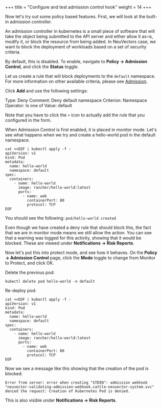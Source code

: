 +++
title = "Configure and test admission control hook"
weight = 14
+++

Now let's try out some policy based features. First, we will look at the built-in admission controller.

An admission controller in kubernetes is a small piece of software that will take the object being submitted to the API server and either allow it as-is, modify it, or block the resource from being added. In NeuVectors case, we want to block the deployment of workloads based on a set of security criteria.

By default, this is disabled. To enable, navigate to **Policy -> Admission Control**, and click the **Status** toggle.

Let us create a rule that will block deployments to the `default` namespace. For more information on other available criteria, please see [Admission](https://open-docs.neuvector.com/policy/admission).

Click **Add** and use the following settings:

Type: Deny
Comment: Deny default namespace
Criterion: Namespace
Operator: Is one of
Value: default

Note that you have to click the `+` icon to actually add the rule that you configured in the form.

When Admission Control is first enabled, it is placed in monitor mode. Let's see what happens when we try and create a hello-world pod in the default namespace.

```ctr:Kubernetes01
cat <<EOF | kubectl apply -f -
apiVersion: v1
kind: Pod
metadata:
  name: hello-world
  namespace: default
spec:
  containers:
    - name: hello-world
      image: rancher/hello-world:latest
      ports:
        - name: web
          containerPort: 80
          protocol: TCP
EOF
```

You should see the following:
`pod/hello-world created`

Even though we have created a deny rule that should block this, the fact that we are in monitor mode means we still allow the action. You can see that a warning was logged for this activity, showing that it would be blocked. These are viewed under **Notifications -> Risk Reports**.

Now let's put this into protect mode, and see how it behaves. On the **Policy -> Admission Control** page, click the **Mode** toggle to change from Monitor to Protect, and click OK.

Delete the previous pod:

```ctr:Kubernetes01
kubectl delete pod hello-world -n default
```

Re-deploy pod:

```ctr:Kubernetes01
cat <<EOF | kubectl apply -f -
apiVersion: v1
kind: Pod
metadata:
  name: hello-world
  namespace: default
spec:
  containers:
    - name: hello-world
      image: rancher/hello-world:latest
      ports:
        - name: web
          containerPort: 80
          protocol: TCP
EOF
```

Now we see a message like this showing that the creation of the pod is blocked:

`Error from server: error when creating "STDIN": admission webhook "neuvector-validating-admission-webhook.cattle-neuvector-system.svc" denied the request: Creation of Kubernetes Pod is denied.`

This is also visible under **Notifications -> Risk Reports**.

